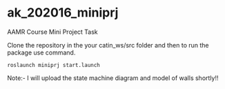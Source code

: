 # ak_202016_miniprj
AAMR Course Mini Project Task

Clone the repository in the your catin_ws/src folder and then to run the package use command.

`roslaunch miniprj start.launch`

Note:- I will upload the state machine diagram and model of walls shortly!!

